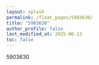 ```yaml
---
layout: splash
permalink: /float_pages/5903630/
title: "5903630"
author_profile: false
last_modified_at: 2025-06-13
toc: false
---
```

 
5903630
